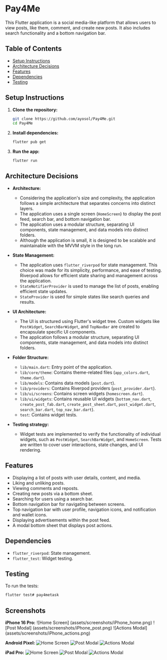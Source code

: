# Pay4Me

This Flutter application is a social media-like platform that allows users to view posts, like them, comment, and create new posts. It also includes search functionality and a bottom navigation bar.

## Table of Contents

- [Setup Instructions](#setup-instructions)
- [Architecture Decisions](#architecture-decisions)
- [Features](#features)
- [Dependencies](#dependencies)
- [Testing](#testing)

## Setup Instructions

1.  **Clone the repository:**

    ```bash
    git clone https://github.com/ayosol/Pay4Me.git
    cd Pay4Me
    ```

2.  **Install dependencies:**

    ```bash
    flutter pub get
    ```

3.  **Run the app:**

    ```bash
    flutter run
    ```

## Architecture Decisions

* **Architecture:**
    * Considering the application's size and complexity, the application follows a simple architecture that separates concerns into distinct layers.
    * The application uses a single screen (`HomeScreen`) to display the post feed, search bar, and bottom navigation bar.
    * The application uses a modular structure, separating UI components, state management, and data models into distinct folders.
    * Although the application is small, it is designed to be scalable and maintainable with the MVVM style in the long run.
  
* **State Management:**
    * The application uses `flutter_riverpod` for state management. This choice was made for its simplicity, performance, and ease of testing. Riverpod allows for efficient state sharing and management across the application.
    * `StateNotifierProvider` is used to manage the list of posts, enabling efficient state updates. 
    * `StateProvider` is used for simple states like search queries and results.
* **UI Architecture:**
    * The UI is structured using Flutter's widget tree. Custom widgets like `PostWidget`, `SearchBarWidget`, and `TopNavBar` are created to encapsulate specific UI components.
    * The application follows a modular structure, separating UI components, state management, and data models into distinct folders.
* **Folder Structure:**
    * `lib/main.dart`: Entry point of the application.
    * `lib/core/theme`: Contains theme-related files (`app_colors.dart`, `theme.dart`).
    * `lib/models`: Contains data models (`post.dart`).
    * `lib/providers`: Contains Riverpod providers (`post_provider.dart`).
    * `lib/ui/screens`: Contains screen widgets (`homescreen.dart`).
    * `lib/ui/widgets`: Contains reusable UI widgets (`bottom_nav.dart`, `create_post_fab.dart`, `create_post_sheet.dart`, `post_widget.dart`, `search_bar.dart`, `top_nav_bar.dart`).
    * `test`: Contains widget tests.
* **Testing strategy:**
    * Widget tests are implemented to verify the functionality of individual widgets, such as `PostWidget`, `SearchBarWidget`, and `HomeScreen`. Tests are written to cover user interactions, state changes, and UI rendering.

## Features

* Displaying a list of posts with user details, content, and media.
* Liking and unliking posts.
* Viewing comments and reposts.
* Creating new posts via a bottom sheet.
* Searching for users using a search bar.
* Bottom navigation bar for navigating between screens.
* Top navigation bar with user profile, navigation icons, and notification and wallet icons.
* Displaying advertisements within the post feed.
* A modal bottom sheet that displays post actions.

## Dependencies

* `flutter_riverpod`: State management.
* `flutter_test`: Widget testing.

## Testing

To run the tests:

```bash
flutter test# pay4metask
```

## Screenshots

**iPhone 16 Pro:**
![Home Screen] (assets/screenshots/iPhone_home.png)
![Post Modal] (assets/screenshots/iPhone_post.png)
![Actions Modal] (assets/screenshots/iPhone_actions.png)

**Android Pixel:**
![Home Screen](assets/screenshots/android_home.png)
![Post Modal](assets/screenshots/android_post.png)
![Actions Modal](assets/screenshots/android_actions.png)

**iPad Pro:**
![Home Screen](assets/screenshots/ipad_home.png)
![Post Modal](assets/screenshots/ipad_post.png)
![Actions Modal](assets/screenshots/ipad_actions.png)






